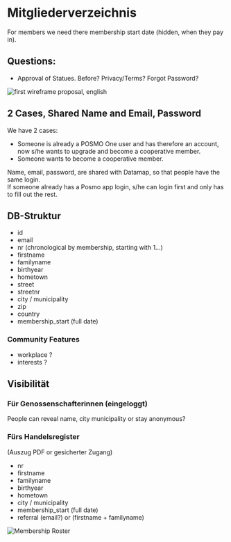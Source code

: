 # Mitgliederverzeichnis

For members we need there membership start date (hidden, when they pay in).     

## Questions:
- Approval of Statues. Before? Privacy/Terms? Forgot Password?      
           
![first wireframe proposal, english](https://github.com/posmocoop/general/blob/master/membership_proposal.png)


## 2 Cases, Shared Name and Email, Password
We have 2 cases:
- Someone is already a POSMO One user and has therefore an account, now s/he wants to upgrade and become a cooperative member.
- Someone wants to become a cooperative member.

Name, email, password, are shared with Datamap, so that people have the same login.         
If someone already has a Posmo app login, s/he can login first and only has to fill out the rest.         

## DB-Struktur

- id
- email
- nr (chronological by membership, starting with 1...)
- firstname
- familyname
- birthyear
- hometown 
- street
- streetnr
- city / municipality
- zip
- country
- membership_start (full date)

### Community Features
- workplace ?
- interests ?

## Visibilität

### Für Genossenschafterinnen (eingeloggt)
People can reveal name, city municipality or stay anonymous?

### Fürs Handelsregister 
(Auszug PDF or gesicherter Zugang)
- nr
- firstname
- familyname
- birthyear
- hometown 
- city / municipality
- membership_start (full date)
- referral (email?) or (firstname + familyname)

![Membership Roster](https://user-images.githubusercontent.com/7697124/76142658-01249600-6070-11ea-8bf9-2158fa7f68dc.png)
